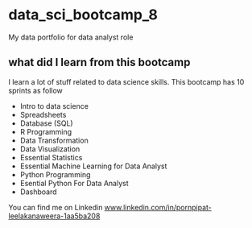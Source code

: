 # data_sci_bootcamp_8
My data portfolio for data analyst role

## what did I learn from this bootcamp
  I learn a lot of stuff related to data science skills. This bootcamp has 10 sprints as follow

  - Intro to data science
  - Spreadsheets
  - Database (SQL)
  - R Programming
  - Data Transformation
  - Data Visualization
  - Essential Statistics
  - Essential Machine Learning for Data Analyst
  - Python Programming
  - Esential Python For Data Analyst
  - Dashboard

  You can find me on Linkedin www.linkedin.com/in/pornpipat-leelakanaweera-1aa5ba208
